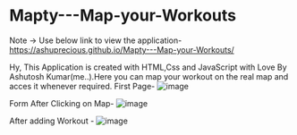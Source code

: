 # Mapty---Map-your-Workouts
Note -> Use below link to view the application-
https://ashuprecious.github.io/Mapty---Map-your-Workouts/

Hy, This Application is created with HTML,Css and JavaScript with Love By Ashutosh Kumar(me..).Here you can map your workout on the real map and acces it whenever required.
First Page-
![image](https://user-images.githubusercontent.com/48045926/196843876-5a6096fc-86d5-4a14-9234-3d0804cdc604.png)

Form After Clicking on Map-
![image](https://user-images.githubusercontent.com/48045926/196844007-b0e43ea2-1565-44be-aa53-a62dba1f42dc.png)


After adding Workout -
![image](https://user-images.githubusercontent.com/48045926/196843771-fbbb1900-4c50-4e3e-a99a-e3d71b945f4c.png)


